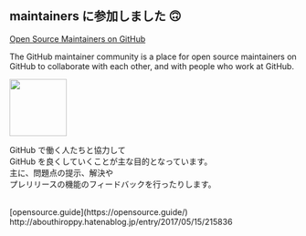<!-- background: maintainers -->

## maintainers に参加しました 🙃

<section class="card">
  <div class="card-text">
    <a
      class="title"
      href="https://github.com/maintainers"
    >
      Open Source Maintainers on GitHub
    </a>
    <p class="description">The GitHub maintainer community is a place for open source maintainers on GitHub to collaborate with each other, and with people who work at GitHub.</p>
  </div>
  <img
    src="https://avatars3.githubusercontent.com/u/25333538?v=3&s=200"
    width="100"
    height="100"
  >
</section>

GitHub で働く人たちと協力して  
GitHub を良くしていくことが主な目的となっています。  
主に、問題点の提示、解決や  
プレリリースの機能のフィードバックを行ったりします。

<br />
[opensource.guide](https://opensource.guide/)  
http://abouthiroppy.hatenablog.jp/entry/2017/05/15/215836
